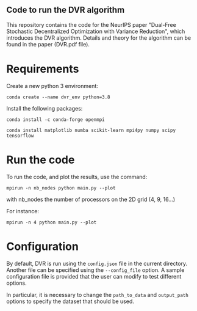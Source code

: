 ## Code to run the DVR algorithm

This repository contains the code for the NeurIPS paper "Dual-Free Stochastic Decentralized Optimization with Variance Reduction", which introduces the DVR algorithm. Details and theory for the algorithm can be found in the paper (DVR.pdf file).  

# Requirements

Create a new python 3 environment:

`conda create --name dvr_env python=3.8`

Install the following packages:

`conda install -c conda-forge openmpi`

`conda install matplotlib numba scikit-learn mpi4py numpy scipy tensorflow`


# Run the code

To run the code, and plot the results, use the command:

`mpirun -n nb_nodes python main.py --plot`

with nb_nodes the number of processors on the 2D grid (4, 9, 16...)

For instance:

`mpirun -n 4 python main.py --plot`

# Configuration

By default, DVR is run using the `config.json` file in the current directory. Another file can be specified using the `--config_file` option. A sample configuration file is provided that the user can modify to test different options.

In particular, it is necessary to change the `path_to_data` and `output_path` options to specify the dataset that should be used. 
    

